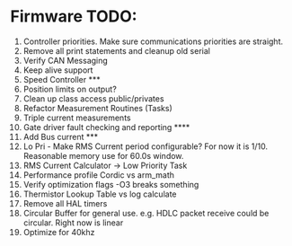 # Firmware TODO:
1.  Controller priorities.  Make sure communications priorities are straight. 
2.  Remove all print statements and cleanup old serial
4.  Verify CAN Messaging
5.  Keep alive support
6.  Speed Controller ***
7.  Position limits on output?
8.  Clean up class access public/privates
10. Refactor Measurement Routines (Tasks)
12. Triple current measurements
13. Gate driver fault checking and reporting ****
15. Add Bus current ***
16. Lo Pri - Make RMS Current period configurable?  For now it is 1/10.  Reasonable memory use for 60.0s window.
20. RMS Current Calculator -> Low Priority Task
23. Performance profile Cordic vs arm_math
24. Verify optimization flags -O3 breaks something
25. Thermistor Lookup Table vs log calculate
26. Remove all HAL timers
27. Circular Buffer for general use. e.g. HDLC packet receive could be circular.  Right now is linear
28. Optimize for 40khz
